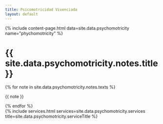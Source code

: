 ```yaml
---
title: Psicomotricidad Vivenciada
layout: default
---
```

{% include content-page.html data=site.data.psychomotricity name="phychomotricity" %}

<div class="phychomotricity-note-container">
    <div class="note-image">
    </div>
    <div class="note-text">
        <h1>
            {{ site.data.psychomotricity.notes.title }}
        </h1>
        {% for note in site.data.psychomotricity.notes.texts %}
        <p>
            {{ note }}
        </p>
        {% endfor %}
    </div>
</div>
{% include services.html services=site.data.psychomotricity.services title=site.data.psychomotricity.serviceTitle %}